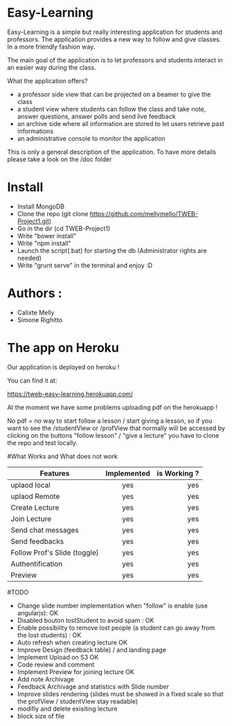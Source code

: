 Easy-Learning
=============

Easy-Learning is a simple but really interesting application for students and professors.
The application provides a new way to follow and give classes. In a more friendly fashion way.

The main goal of the application is to let professors and students interact in an easier way during the class.

What the application offers?

* a professor side view that can be projected on a beamer to give the class
* a student view where students can follow the class and take note, answer questions, answer polls and send live feedback
* an archive side where all information are stored to let users retrieve past informations
* an administrative console to monitor the application

This is only a general description of the application.
To have more details please take a look on the /doc folder

# Install
* Install MongoDB
* Clone the repo (git clone https://github.com/mellymello/TWEB-Project1.git)
* Go in the dir (cd TWEB-Project1)
* Write "bower install"
* Write "npm install"
* Launch the script(.bat) for starting the db (Administrator rights are needed)
* Write "grunt serve" in the terminal and enjoy :D

# Authors : 
 * Calixte Melly
 * Simone Righitto


# The app on Heroku

Our application is deployed on heroku !

You can find it at:

https://tweb-easy-learning.herokuapp.com/

At the moment we have some problems uploading pdf on the herokuapp ! 

No pdf = no way to start follow a lesson / start giving a lesson, so if you want to see the /studentView or /profView that normally will be accessed by clicking on the buttons "follow lesson" / "give a lecture" you have to clone the repo and test locally.

#What Works and What does not work

| Features      | Implemented   | is Working ?  |
| ------------- |:-------------:| -------------:|
| uplaod local  | yes           | yes           |
| uplaod Remote | yes           | yes            |
| Create Lecture| yes           | yes           |
| Join Lecture  | yes           | yes          |
| Send chat messages  | yes           | yes           |
| Send feedbacks  | yes           | yes        |
| Follow Prof's Slide (toggle)  | yes           | yes           |
| Authentification  | yes           | yes        |
| Preview        | yes          | yes       |


#TODO
* Change slide number implementation when "follow" is enable (use angularjs): OK
* Disabled bouton lostStudent to avoid spam : OK
* Enable possibility to remove lost people (a student can go away from the lost students) : OK
* Auto refresh when creating lecture OK
* Improve Design (feedback table) / and landing page
* Implement Upload on S3 OK
* Code review and comment
* Implement Preview for joining lecture OK
* Add note Archivage
* Feedback Archivage and statistics with Slide number
* Improve slides rendering (slides must be showed in a fixed scale so that the profView / studentView stay readable)
* modifiy and delete exisiting lecture
* block size of file



